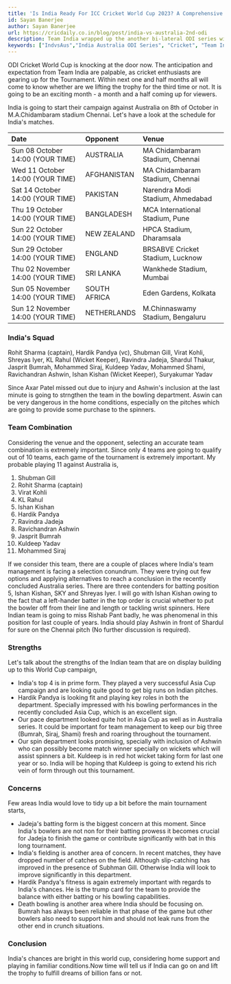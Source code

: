 ```yaml
---
title: 'Is India Ready For ICC Cricket World Cup 2023? A Comprehensive Analysis'
id: Sayan Banerjee
author: Sayan Banerjee
url: https://cricdaily.co.in/blog/post/india-vs-australia-2nd-odi
description: Team India wrapped up the another bi-lateral ODI series win by 2-1 against mighty Australia. How prepared the team is for the ODI World Cup.
keywords: ["IndvsAus","India Australia ODI Series", "Cricket", "Team India cricket team", "ODI Series win","Cricket World Cup 2023"]
---
```


ODI Cricket World Cup is knocking at the door now. The anticipation and expectation from Team India are palpable, as cricket enthusiasts are gearing up for the Tournament. Within next one and half months all will come to know whether are we lifting the trophy for the third time or not. It is going to be an exciting month - a month and a half coming up for viewers. 

India is going to start their campaign against Australia on 8th of October in M.A.Chidambaram stadium Chennai. Let's have a look at the schedule for India's matches.


| Date | Opponent | Venue |
|:----|:-----|:----|
| Sun 08 October  14:00 (YOUR TIME)| AUSTRALIA  | MA Chidambaram Stadium, Chennai|
| Wed 11 October  14:00 (YOUR TIME)| AFGHANISTAN| MA Chidambaram Stadium, Chennai| 
| Sat 14 October  14:00 (YOUR TIME)| PAKISTAN   | Narendra Modi Stadium, Ahmedabad | 
| Thu 19 October  14:00 (YOUR TIME)| BANGLADESH | MCA International Stadium, Pune| 
| Sun 22 October  14:00 (YOUR TIME)| NEW ZEALAND| HPCA Stadium, Dharamsala       | 
| Sun 29 October  14:00 (YOUR TIME)| ENGLAND    | BRSABVE Cricket Stadium, Lucknow | 
| Thu 02 November 14:00 (YOUR TIME)| SRI LANKA  | Wankhede Stadium, Mumbai       |
| Sun 05 November 14:00 (YOUR TIME)| SOUTH AFRICA | Eden Gardens, Kolkata          | 
| Sun 12 November 14:00 (YOUR TIME)| NETHERLANDS| M.Chinnaswamy Stadium, Bengaluru | 


### India's Squad

Rohit Sharma (captain), Hardik Pandya (vc), Shubman Gill, Virat Kohli, Shreyas Iyer, KL Rahul (Wicket Keeper), Ravindra Jadeja, Shardul Thakur, Jasprit Bumrah, Mohammed Siraj, Kuldeep Yadav, Mohammed Shami, Ravichandran Ashwin, Ishan Kishan (Wicket Keeper), Suryakumar Yadav

Since Axar Patel missed out due to injury and Ashwin's inclusion at the last minute is going to strngthen the team in the bowling department. Aswin can be very dangerous in the home conditions, especially on the pitches which are going to provide some purchase to the spinners. 

### Team Combination

Considering the venue and the opponent, selecting an accurate team combination is extremely important. Since only 4 teams are going to qualify out of 10 teams, each game of the tournament is extremely important. 
My probable playing 11 against Australia is,

1. Shubman Gill
2. Rohit Sharma (captain) 
3. Virat Kohli
4. KL Rahul
5. Ishan Kishan
6. Hardik Pandya 
7. Ravindra Jadeja
8. Ravichandran Ashwin
9. Jasprit Bumrah
10. Kuldeep Yadav
11. Mohammed Siraj

If we consider this team, there are a couple of places where India's team management is facing a selection conundrum. They were trying out few options and applying alternatives to reach a conclusion in the recently concluded Australia series. There are three contenders for batting position 5, Ishan Kishan, SKY and Shreyas Iyer. I will go with Ishan Kishan owing to the fact that a left-hander batter in the top order is crucial whether to put the bowler off from their line and length or tackling wrist spinners. Here Indian team is going to miss Rishab Pant badly, he was phenomenal in this position for last couple of years. India should play Ashwin in front of Shardul for sure on the Chennai pitch (No further discussion is required).

### Strengths 

Let's talk about the strengths of the Indian team that are on display building up to this World Cup campaign,

- India's top 4 is in prime form. They played a very successful Asia Cup campaign and are looking quite good to get big runs on Indian pitches.
- Hardik Pandya is looking fit and playing key roles in both the department. Specially impressed with his bowling performances in the recently concluded Asia Cup, which is an excellent sign.
- Our pace department looked quite hot in Asia Cup as well as in Australia series. It could be important for team management to keep our big three (Bumrah, Siraj, Shami) fresh and roaring throughout the tournament.
- Our spin department looks promising, specially with inclusion of Ashwin who can possibly become match winner specially on wickets which will assist spinners a bit. Kuldeep is in red hot wicket taking form for last one year or so. India will be hoping that Kuldeep is going to extend his rich vein of form through out this tournament.


### Concerns

Few areas India would love to tidy up a bit before the main tournament starts,

- Jadeja's batting form is the biggest concern at this moment. Since India's bowlers are not non for their batting prowess it becomes crucial for Jadeja to finish the game or contribute significantly with bat in this long tournament.
- India's fielding is another area of concern. In recent matches, they have dropped number of catches on the field. Although slip-catching has improved in the presence of Subhman Gill. Otherwise India will look to improve significantly in this department.
- Hardik Pandya's fitness is again extremely important with regards to India's chances. He is the trump card for the team to provide the balance with either batting or his bowling capabilities.
- Death bowling is another area where India should be focusing on. Bumrah has always been reliable in that phase of the game but other bowlers also need to support him and should not leak runs from the other end in crunch situations.

### Conclusion 

India's chances are bright in this world cup, considering home support and playing in familiar conditions.Now time will tell us if India can go on and lift the trophy to fulfill dreams of billion fans or not.

